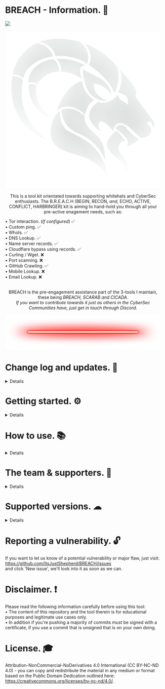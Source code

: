# BREACH - Information. 🐏<br>
<body>
    <a href="https://www.codacy.com/gh/ItsJustShepherd/BREACH/dashboard?utm_source=github.com&amp;utm_medium=referral&amp;utm_content=ItsJustShepherd/BREACH&amp;utm_campaign=Badge_Grade"><img src="https://app.codacy.com/project/badge/Grade/a7915b01a5a3479f8bc6c014f3f54980"/></a>
<head>
  <p align="center">
    <img src="https://github.com/ItsJustShepherd/BREACH/blob/gh-pages/Gallery/CapricornAlt.png?raw=true" width="500" height="508" /></p>
</head>

   <p align="center">
This is a tool kit orientated towards supporting whitehats and CyberSec enthusiasts.
  The B.R.E.A.C.H (BEGIN, RECON, <i>and</i>, ECHO, ACTIVE, CONFLICT, HARBRINGER) kit is aiming to hand-hold you through all your pre-active enagement needs, such as:<br>
   <p align="left">
• Tor interaction. (<i>If configured</i>) ✅ <br>
• Custom ping. ✅ <br>
• WhoIs. ✅ <br>
• DNS Lookup. ✅ <br>
• Name server records. ✅ <br>
• Cloudflare bypass using records. ✅ <br>
• Curling / Wget. ❌<br>
• Port scanning. ❌ <br>
• GitHub Crawling. ✅ <br>
• Mobile Lookup. ❌ <br>
• Email Lookup. ❌ <br>
   <p align="center">
<br>
BREACH is the pre-engagement assistance part of the 3-tools I maintain, these being <i>BREACH, SCARAB and CICADA</i>.<br>
<i>If you want to contribute towards it just as others in the CyberSec Communities have, just get in touch through Discord.</i>

<body>
  <p align="center">
  <img src="https://github.com/ItsJustShepherd/BREACH/blob/gh-pages/Gallery/neon-line-red.png?raw=true" width="850" height="112" /></p>
</body>


# Change log and updates. 📰<br>
<details>
<a href="https://itsjustshepherd.github.io/BREACH">https://itsjustshepherd.github.io/BREACH</a><br>
</details>

# Getting started. ⚙ <br>
<details>
BREACH itself is a rudementary OsInt supporting tool, you cna set it up with the following steps below<br>
<br>
**Setup | Linux & WSL.**<br>
•  <code>git clone https://github.com/ItsJustShepherd/BREACH.git</code><br>
•  <code>cd ./BREACH</code><br>
•  <code>pip install -r ./requirements.txt</code><br>
•  <code>python3 ./breach.py -help</code><br>
<br>
**Additional configuration.**<br>
• Nothing to report. <br>
<br>
</details>

# How to use. 📚<br>
<details>
• Wiki coming soon.
<br>
</details>

# The team & supporters. 👥<br>
<details>
Shepherd | Lead & Developer                            | https://github.com/ItsJustShepherd <br>
The SSG | Societal Security Guild Discord              | https://discord.com/invite/jpHrWjWeWS <br>
Contributors.md                                        | <code>cat ./contributors.md</code><br>
</details>

# Supported versions. ☁<br>
<details>
Below you'll find advice for which versions we're still able to provide support for! <br>

| Version | Supported          |
| ------- | ------------------ |
| x.2.2   | :white_check_mark: |
| x.2.x   | :white_check_mark: |
| x.1.x   |         :x:        |
</details>

# Reporting a vulnerability. 🔓<br>
If you want to let us know of a potential vulnerability or major flaw, just visit: <a href="https://github.com/ItsJustShepherd/BREACH/issues">https://github.com/ItsJustShepherd/BREACH/issues</a></i><br>
and click 'New issue', we'll look into it as soon as we can.<br>

# Disclaimer. ❗<br>
Please read the following information carefully before using this tool:<br>
• The content of this repository and the tool therein is for educational purposes and legitimate use cases only.<br>
• In addition if you're pushing a majority of commits <i>must</i> be signed with a certificate, if you use a commit that is unsigned that is on your own doing.<br>

# License. 🎓<br>
Attribution-NonCommercial-NoDerivatives 4.0 International (CC BY-NC-ND 4.0) - you can copy and redistribute the material in any medium or format based on the Public Domain Dedication outlined here: https://creativecommons.org/licenses/by-nc-nd/4.0/.
